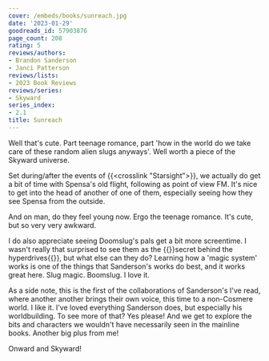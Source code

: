 ```yaml
---
cover: /embeds/books/sunreach.jpg
date: '2023-01-29'
goodreads_id: 57903876
page_count: 208
rating: 5
reviews/authors:
- Brandon Sanderson
- Janci Patterson
reviews/lists:
- 2023 Book Reviews
reviews/series:
- Skyward
series_index:
- 2.1
title: Sunreach
---
```

Well that's cute. Part teenage romance, part 'how in the world do we take care of these random alien slugs anyways'. Well worth a piece of the Skyward universe. 

<!--more-->

Set during/after the events of {{<crosslink "Starsight">}}, we actually do get a bit of time with Spensa's old flight, following as point of view FM. It's nice to get into the head of another of one of them, especially seeing how they see Spensa from the outside. 

And on man, do they feel young now. Ergo the teenage romance. It's cute, but so very very awkward. 

I do also appreciate seeing Doomslug's pals get a bit more screentime. I wasn't really that surprised to see them as the {{<spoiler>}}secret behind the hyperdrives{{</spoiler>}}, but what else can they do? Learning how a 'magic system' works is one of the things that Sanderson's works do best, and it works great here. Slug magic. Boomslug. I love it. 

As a side note, this is the first of the collaborations of Sanderson's I've read, where another another brings their own voice, this time to a non-Cosmere world. I like it. I've loved everything Sanderson does, but especially his worldbuilding. To see more of that? Yes please! And we get to explore the bits and characters we wouldn't have necessarily seen in the mainline books. Another big plus from me!

Onward and Skyward!